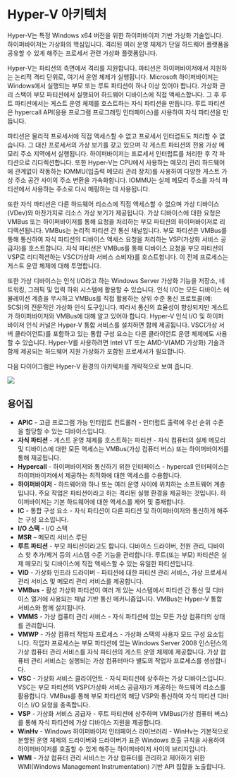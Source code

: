 # Hyper-V 아키텍처

Hyper-V는 특정 Windows x64 버전을 위한 하이퍼바이저 기반 가상화 기술입니다.  하이퍼바이저는 가상화의 핵심입니다.  격리된 여러 운영 체제가 단일 하드웨어 플랫폼을 공유할 수 있게 해주는 프로세서 관련 가상화 플랫폼입니다.  

Hyper-V는 파티션의 측면에서 격리를 지원합니다. 파티션은 하이퍼바이저에서 지원하는 논리적 격리 단위로, 여기서 운영 체제가 실행됩니다. Microsoft 하이퍼바이저는 Windows에서 실행되는 부모 또는 루트 파티션이 하나 이상 있어야 합니다. 가상화 관리 스택이 부모 파티션에서 실행되어 하드웨어 디바이스에 직접 액세스합니다. 그 후 루트 파티션에서는 게스트 운영 체제를 호스트하는 자식 파티션을 만듭니다. 루트 파티션은 hypercall API(응용 프로그램 프로그래밍 인터페이스)를 사용하여 자식 파티션을 만듭니다.  

파티션은 물리적 프로세서에 직접 액세스할 수 없고 프로세서 인터럽트도 처리할 수 없습니다. 그 대신 프로세서의 가상 보기를 갖고 있으며 각 게스트 파티션의 전용 가상 메모리 주소 지역에서 실행됩니다. 하이퍼바이저는 프로세서 인터럽트를 처리한 후 각 파티션으로 리디렉션합니다. 또한 Hyper-V는 CPU에서 사용하는 메모리 관리 하드웨어에 관계없이 작동하는 IOMMU(입출력 메모리 관리 장치)를 사용하여 다양한 게스트 가상 주소 공간 사이의 주소 변환을 가속화합니다. IOMMU는 실제 메모리 주소를 자식 파티션에서 사용하는 주소로 다시 매핑하는 데 사용됩니다.  

또한 자식 파티션은 다른 하드웨어 리소스에 직접 액세스할 수 없으며 가상 디바이스(VDev)와 마찬가지로 리소스 가상 보기가 제공됩니다. 가상 디바이스에 대한 요청은 VMBus 또는 하이퍼바이저를 통해 요청을 처리하는 부모 파티션의 하이퍼바이저로 리디렉션됩니다. VMBus는 논리적 파티션 간 통신 채널입니다. 부모 파티션은 VMBus를 통해 통신하여 자식 파티션의 디바이스 액세스 요청을 처리하는 VSP(가상화 서비스 공급자)를 호스트합니다. 자식 파티션은 VMBus를 통해 디바이스 요청을 부모 파티션의 VSP로 리디렉션하는 VSC(가상화 서비스 소비자)를 호스트합니다. 이 전체 프로세스는 게스트 운영 체제에 대해 투명합니다.  

또한 가상 디바이스는 인식 I/O라고 하는 Windows Server 가상화 기능을 저장소, 네트워킹, 그래픽 및 입력 하위 시스템에 활용할 수 있습니다. 인식 I/O는 모든 디바이스 에뮬레이션 계층을 무시하고 VMBus를 직접 활용하는 상위 수준 통신 프로토콜(예: SCSI)의 전문적인 가상화 인식 도구입니다. 따라서 통신의 효율성이 향상되지만 게스트가 하이퍼바이저와 VMBus에 대해 알고 있어야 합니다. Hyper-V 인식 I/O 및 하이퍼바이저 인식 커널은 Hyper-V 통합 서비스를 설치하면 함께 제공됩니다. VSC(가상 서버 클라이언트)를 포함하고 있는 통합 구성 요소는 다른 클라이언트 운영 체제에도 사용할 수 있습니다. Hyper-V를 사용하려면 Intel VT 또는 AMD-V(AMD 가상화) 기술과 함께 제공되는 하드웨어 지원 가상화가 포함된 프로세서가 필요합니다.

다음 다이어그램은 Hyper-V 환경의 아키텍처를 개략적으로 보여 줍니다.

![](./media/hv_architecture.png)

## 용어집
* **APIC** - 고급 프로그램 가능 인터럽트 컨트롤러 - 인터럽트 출력에 우선 순위 수준을 할당할 수 있는 디바이스입니다.
* **자식 파티션** - 게스트 운영 체제를 호스트하는 파티션 - 자식 컴퓨터의 실제 메모리 및 디바이스에 대한 모든 액세스는 VMBus(가상 컴퓨터 버스) 또는 하이퍼바이저를 통해 제공됩니다.
* **Hypercall** - 하이퍼바이저와 통신하기 위한 인터페이스 - hypercall 인터페이스는 하이퍼바이저에서 제공하는 최적화에 대한 액세스를 수용합니다.
* **하이퍼바이저** - 하드웨어와 하나 또는 여러 운영 사이에 위치하는 소프트웨어 계층입니다. 주요 작업은 파티션이라고 하는 격리된 실행 환경을 제공하는 것입니다. 하이퍼바이저는 기본 하드웨어에 대한 액세스를 제어 및 중재합니다.
* **IC** - 통합 구성 요소 - 자식 파티션이 다른 파티션 및 하이퍼바이저와 통신하게 해주는 구성 요소입니다.
* **I/O 스택** - I/O 스택
* **MSR** – 메모리 서비스 루틴
* **루트 파티션** - 부모 파티션이라고도 합니다.  디바이스 드라이버, 전원 관리, 디바이스 핫 추가/제거 등의 시스템 수준 기능을 관리합니다. 루트(또는 부모) 파티션은 실제 메모리 및 디바이스에 직접 액세스할 수 있는 유일한 파티션입니다.
* **VID** - 가상화 인프라 드라이버 - 파티션에 대한 파티션 관리 서비스, 가상 프로세서 관리 서비스 및 메모리 관리 서비스를 제공합니다.
* **VMBus** - 활성 가상화 파티션이 여러 개 있는 시스템에서 파티션 간 통신 및 디바이스 열거에 사용되는 채널 기반 통신 메커니즘입니다. VMBus는 Hyper-V 통합 서비스와 함께 설치됩니다.
* **VMMS** - 가상 컴퓨터 관리 서비스 - 자식 파티션에 있는 모든 가상 컴퓨터의 상태를 관리합니다.
* **VMWP** - 가상 컴퓨터 작업자 프로세스 - 가상화 스택의 사용자 모드 구성 요소입니다. 작업자 프로세스는 부모 파티션에 있는 Windows Server 2008 인스턴스의 가상 컴퓨터 관리 서비스를 자식 파티션의 게스트 운영 체제에 제공합니다. 가상 컴퓨터 관리 서비스는 실행되는 가상 컴퓨터마다 별도의 작업자 프로세스를 생성합니다.
* **VSC** - 가상화 서비스 클라이언트 - 자식 파티션에 상주하는 가상 디바이스입니다. VSC는 부모 파티션의 VSP(가상화 서비스 공급자)가 제공하는 하드웨어 리소스를 활용합니다. VMBus를 통해 부모 파티션의 해당 VSP와 통신하여 자식 파티션 디바이스 I/O 요청을 충족합니다.
* **VSP** - 가상화 서비스 공급자 - 루트 파티션에 상주하며 VMBus(가상 컴퓨터 버스)를 통해 자식 파티션에 가상 디바이스 지원을 제공합니다.
* **WinHv** - Windows 하이퍼바이저 인터페이스 라이브러리 - WinHv는 기본적으로 분할된 운영 체제의 드라이버와 드라이버가 표준 Windows 호출 규칙을 사용하여 하이퍼바이저를 호출할 수 있게 해주는 하이퍼바이저 사이의 브리지입니다.
* **WMI** - 가상 컴퓨터 관리 서비스는 가상 컴퓨터를 관리하고 제어하기 위한 WMI(Windows Management Instrumentation) 기반 API 집합을 노출합니다.
